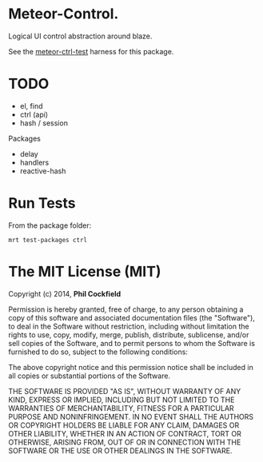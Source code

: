 # Meteor-Control.
Logical UI control abstraction around blaze.

See the [meteor-ctrl-test](https://github.com/philcockfield/meteor-ctrl-test) harness for this package.



# TODO
- el, find
- ctrl (api)
- hash / session

Packages
- delay
- handlers
- reactive-hash




# Run Tests
From the package folder:

    mrt test-packages ctrl





# The MIT License (MIT)

Copyright (c) 2014, **Phil Cockfield**

Permission is hereby granted, free of charge, to any person obtaining a copy
of this software and associated documentation files (the "Software"), to deal
in the Software without restriction, including without limitation the rights
to use, copy, modify, merge, publish, distribute, sublicense, and/or sell
copies of the Software, and to permit persons to whom the Software is
furnished to do so, subject to the following conditions:

The above copyright notice and this permission notice shall be included in
all copies or substantial portions of the Software.

THE SOFTWARE IS PROVIDED "AS IS", WITHOUT WARRANTY OF ANY KIND, EXPRESS OR
IMPLIED, INCLUDING BUT NOT LIMITED TO THE WARRANTIES OF MERCHANTABILITY,
FITNESS FOR A PARTICULAR PURPOSE AND NONINFRINGEMENT. IN NO EVENT SHALL THE
AUTHORS OR COPYRIGHT HOLDERS BE LIABLE FOR ANY CLAIM, DAMAGES OR OTHER
LIABILITY, WHETHER IN AN ACTION OF CONTRACT, TORT OR OTHERWISE, ARISING FROM,
OUT OF OR IN CONNECTION WITH THE SOFTWARE OR THE USE OR OTHER DEALINGS IN
THE SOFTWARE.





